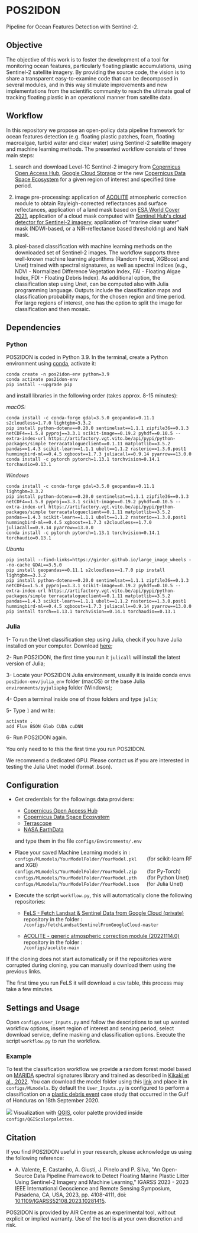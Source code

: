 # POS2IDON
Pipeline for Ocean Features Detection with Sentinel-2.

## Objective 

The objective of this work is to foster the development of a tool for monitoring ocean features, particularly floating plastic accumulations, using Sentinel-2 satellite imagery. By providing the source code, the vision is to share a transparent easy-to-examine code that can be decomposed in several modules, and in this way stimulate improvements and new implementations from the scientific community to reach the ultimate goal of tracking floating plastic in an operational manner from satellite data. 

## Workflow
In this repository we propose an open-policy data pipeline framework for ocean features detection (e.g. floating plastic patches, foam, floating macroalgae, turbid water and clear water) using Sentinel-2 satellite imagery and machine learning methods. The presented workflow consists of three main steps:

1) search and download Level-1C Sentinel-2 imagery from [Copernicus Open Access Hub](https://scihub.copernicus.eu/), [Google Cloud Storage](https://cloud.google.com/storage/docs/public-datasets/sentinel-2) or the new [Copernicus Data Space Ecosystem](https://dataspace.copernicus.eu) for a given region of interest and specified time period.

2) image pre-processing: application of [ACOLITE](https://github.com/acolite/acolite.git/) atmospheric correction module to obtain Rayleigh-corrected reflectances and surface reflectances, application of a land mask based on [ESA World Cover 2021](https://worldcover2021.esa.int/), application of a cloud mask computed with [Sentinel Hub's cloud detector for Sentinel-2 imagery](https://github.com/sentinel-hub/sentinel2-cloud-detector), application of “marine clear water” mask (NDWI-based, or a NIR-reflectance based thresholding) and NaN mask.

3) pixel-based classification with machine learning methods on the downloaded set of Sentinel-2 images. The workflow supports three well-known machine learning algorithms (Random Forest, XGBoost and Unet) trained with spectral signatures, as well as spectral indices (e.g., NDVI - Normalized Difference Vegetation Index, FAI - Floating Algae Index, FDI - Floating Debris Index). As additional option, the classification step using Unet, can be computed also with Julia programming language. Outputs include the classification maps and classification probability maps, for the chosen region and time period. For large regions of interest, one has the option to split the image for classification and then mosaic.

## Dependencies
### Python
POS2IDON is coded in Python 3.9. In the terminal, create a Python environment using [conda](https://www.anaconda.com), activate it:
```
conda create -n pos2idon-env python=3.9
conda activate pos2idon-env
pip install --upgrade pip
```

and install libraries in the following order (takes approx. 8-15 minutes):

*macOS:*
```
conda install -c conda-forge gdal=3.5.0 geopandas=0.11.1 s2cloudless=1.7.0 lightgbm=3.3.2 
pip install python-dotenv==0.20.0 sentinelsat==1.1.1 zipfile36==0.1.3 netCDF4==1.5.8 pyproj==3.3.1 scikit-image==0.19.2 pyhdf==0.10.5 --extra-index-url https://artifactory.vgt.vito.be/api/pypi/python-packages/simple terracatalogueclient==0.1.11 matplotlib==3.5.2 pandas==1.4.3 scikit-learn==1.1.1 ubelt==1.1.2 rasterio==1.3.0.post1 hummingbird-ml==0.4.5 xgboost==1.7.3 juliacall==0.9.14 pyarrow==13.0.0
conda install -c pytorch pytorch=1.13.1 torchvision=0.14.1 torchaudio=0.13.1
```
*Windows*
```
conda install -c conda-forge gdal=3.5.0 geopandas=0.11.1 lightgbm=3.3.2
pip install python-dotenv==0.20.0 sentinelsat==1.1.1 zipfile36==0.1.3 netCDF4==1.5.8 pyproj==3.3.1 scikit-image==0.19.2 pyhdf==0.10.5 --extra-index-url https://artifactory.vgt.vito.be/api/pypi/python-packages/simple terracatalogueclient==0.1.11 matplotlib==3.5.2 pandas==1.4.3 scikit-learn==1.1.1 ubelt==1.1.2 rasterio==1.3.0.post1 hummingbird-ml==0.4.5 xgboost==1.7.3 s2cloudless==1.7.0 juliacall==0.9.14 pyarrow==13.0.0
conda install -c pytorch pytorch=1.13.1 torchvision=0.14.1 torchaudio=0.13.1
```
*Ubuntu*
```
pip install --find-links=https://girder.github.io/large_image_wheels --no-cache GDAL==3.5.0
pip install geopandas==0.11.1 s2cloudless==1.7.0 pip install lightgbm==3.3.2
pip install python-dotenv==0.20.0 sentinelsat==1.1.1 zipfile36==0.1.3 netCDF4==1.5.8 pyproj==3.3.1 scikit-image==0.19.2 pyhdf==0.10.5 --extra-index-url https://artifactory.vgt.vito.be/api/pypi/python-packages/simple terracatalogueclient==0.1.11 matplotlib==3.5.2 pandas==1.4.3 scikit-learn==1.1.1 ubelt==1.1.2 rasterio==1.3.0.post1 hummingbird-ml==0.4.5 xgboost==1.7.3 juliacall==0.9.14 pyarrow==13.0.0
pip install torch==1.13.1 torchvision==0.14.1 torchaudio==0.13.1
```

### Julia

1- To run the Unet classification step using Julia, check if you have Julia installed on your computer. Download [here](https://julialang.org/downloads/);

2- Run POS2IDON, the first time you run it `julicall` will install the latest version of Julia;

3- Locate your POS2IDON Julia environment, usually it is inside conda envs `pos2idon-env/julia_env` folder (macOS) or the base Julia `environments/pyjuliapkg` folder (Windows);

4- Open a terminal inside one of those folders and type `julia`;

5- Type `]` and write: 
```
activate .
add Flux BSON Glob CUDA cuDNN
``` 

6- Run POS2IDON again.

You only need to to this the first time you run POS2IDON.

We recommend a dedicated GPU. Please contact us if you are interested in testing the Julia Unet model (format .bson).

## Configuration

- Get credentials for the followings data providers:

    -   [Copernicus Open Access Hub](https://scihub.copernicus.eu/dhus/#/home/)
    -   [Copernicus Data Space Ecosystem](https://identity.dataspace.copernicus.eu/auth/realms/CDSE/login-actions/registration?client_id=cdse-public&tab_id=gpbsIrm5Zqs)
    -   [Terrascope](https://sso.terrascope.be/auth/realms/terrascope/protocol/openid-connect/auth?client_id=terrascope-viewer&redirect_uri=https%3A%2F%2Fviewer.esa-worldcover.org%2Fworldcover%2F%3Flanguage%3Den%26bbox%3D-262.61718749999994%2C-79.6556678546481%2C262.61718749999994%2C79.65566785464813%26overlay%3Dfalse%26bgLayer%3DOSM%26date%3D2023-01-19%26layer%3DWORLDCOVER_2021_MAP&state=76f1db73-28b4-4e8b-8b41-21a995a5ee92&response_mode=fragment&response_type=code&scope=openid&nonce=1fa78ab3-bf00-4834-8213-f331e0046921)
    -   [NASA EarthData ](https://urs.earthdata.nasa.gov/home)

    and type them in the file `configs/Environments/.env`

- Place your saved Machine Learning models in :\
    `configs/MLmodels/YourModelFolder/YourModel.pkl` &nbsp;&nbsp;&nbsp;&nbsp;&nbsp;&nbsp;(for scikit-learn RF and XGB)\
    `configs/MLmodels/YourModelFolder/YourModel.zip` &nbsp;&nbsp;&nbsp;&nbsp;&nbsp;&nbsp;(for Py-Torch)\
    `configs/MLmodels/YourModelFolder/YourModel.pth` &nbsp;&nbsp;&nbsp;&nbsp;&nbsp;&nbsp;(for Python Unet)\
    `configs/MLmodels/YourModelFolder/YourModel.bson`&nbsp;&nbsp;&nbsp;&nbsp;&nbsp;(for Julia Unet)
    
- Execute the script `workflow.py`, this will automatically clone the following repositories:

    - [FeLS - Fetch Landsat & Sentinel Data from Google Cloud (private)](https://github.com/EmanuelCastanho/fetchLandsatSentinelFromGoogleCloud.git) repository in the folder :\
    `/configs/fetchLandsatSentinelFromGoogleCloud-master`

    - [ACOLITE - generic atmospheric correction module (20221114.0)](https://github.com/acolite/acolite.git/) repository in the folder :\
    `/configs/acolite-main`
   
If the cloning does not start automatically or if the repositories were corrupted during cloning, you can manually download them using the previous links.

The first time you run FeLS it will download a csv table, this process may take a few minutes.

## Settings and Usage

Open `configs/User_Inputs.py` and follow the descriptions to set up wanted workflow options, insert region of interest and sensing period, select download service, define masking and classification options. Execute the script `workflow.py` to run the workflow.



### Example

To test the classification workflow we provide a random forest model based on [MARIDA](https://github.com/marine-debris/marine-debris.github.io) spectral signatures library and trained as described in [Kikaki et al., 2022](https://journals.plos.org/plosone/article?id=10.1371/journal.pone.0262247). You can download the model folder using this [link](https://drive.google.com/drive/folders/1KtzX9tgvEOwhoRGW-fjy0qHpfdga_0sx) and place it in `configs/MLmodels`. By default the `User_Inputs.py` is configured to perform a classification on a [plastic debris event](https://sentinels.copernicus.eu/web/success-stories/-/copernicus-sentinel-2-show-dense-plastic-patches) case study that occurred in the Gulf of Honduras on 18th September 2020. 

![](Example-img.png)
Visualization with [QGIS](https://qgis.org/en/site/), color palette provided inside `configs/QGIScolorpalettes`.

## Citation


If you find POS2IDON useful in your research, please acknowledge us using the following reference:

- A. Valente, E. Castanho, A. Giusti, J. Pinelo and P. Silva, "An Open-Source Data Pipeline Framework to Detect Floating Marine Plastic Litter Using Sentinel-2 Imagery and Machine Learning," IGARSS 2023 - 2023 IEEE International Geoscience and Remote Sensing Symposium, Pasadena, CA, USA, 2023, pp. 4108-4111, doi: [10.1109/IGARSS52108.2023.10281415](https://ieeexplore.ieee.org/document/10281415).

POS2IDON is provided by AIR Centre as an experimental tool, without explicit or implied warranty. Use of the tool is at your own discretion and risk.
